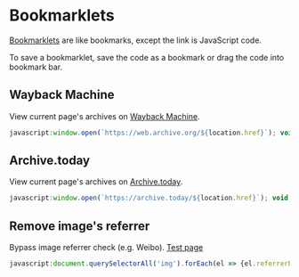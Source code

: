 # Bookmarklets

[Bookmarklets](https://en.wikipedia.org/wiki/Bookmarklet) are like bookmarks, except the link is JavaScript code.

To save a bookmarklet, save the code as a bookmark or drag the code into bookmark bar.

## Wayback Machine

View current page's archives on [Wayback Machine](https://web.archive.org/).

```js
javascript:window.open(`https://web.archive.org/${location.href}`); void 0
```

## Archive.today

View current page's archives on [Archive.today](https://archive.today/).

```js
javascript:window.open(`https://archive.today/${location.href}`); void 0
```

## Remove image's referrer

Bypass image referrer check (e.g. Weibo). [Test page](https://luyilin.github.io/Aoba/)

```js
javascript:document.querySelectorAll('img').forEach(el => {el.referrerPolicy = 'no-referrer'; el.src = el.src}); void 0
```
